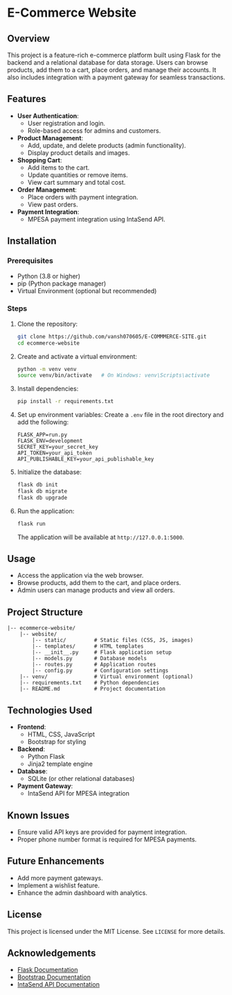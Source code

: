 # E-Commerce Website

## Overview
This project is a feature-rich e-commerce platform built using Flask for the backend and a relational database for data storage. Users can browse products, add them to a cart, place orders, and manage their accounts. It also includes integration with a payment gateway for seamless transactions.

## Features
- **User Authentication**:
  - User registration and login.
  - Role-based access for admins and customers.
- **Product Management**:
  - Add, update, and delete products (admin functionality).
  - Display product details and images.
- **Shopping Cart**:
  - Add items to the cart.
  - Update quantities or remove items.
  - View cart summary and total cost.
- **Order Management**:
  - Place orders with payment integration.
  - View past orders.
- **Payment Integration**:
  - MPESA payment integration using IntaSend API.

## Installation

### Prerequisites
- Python (3.8 or higher)
- pip (Python package manager)
- Virtual Environment (optional but recommended)

### Steps
1. Clone the repository:
   ```bash
   git clone https://github.com/vansh070605/E-COMMMERCE-SITE.git
   cd ecommerce-website
   ```

2. Create and activate a virtual environment:
   ```bash
   python -m venv venv
   source venv/bin/activate   # On Windows: venv\Scripts\activate
   ```

3. Install dependencies:
   ```bash
   pip install -r requirements.txt
   ```

4. Set up environment variables:
   Create a `.env` file in the root directory and add the following:
   ```
   FLASK_APP=run.py
   FLASK_ENV=development
   SECRET_KEY=your_secret_key
   API_TOKEN=your_api_token
   API_PUBLISHABLE_KEY=your_api_publishable_key
   ```

5. Initialize the database:
   ```bash
   flask db init
   flask db migrate
   flask db upgrade
   ```

6. Run the application:
   ```bash
   flask run
   ```
   The application will be available at `http://127.0.0.1:5000`.

## Usage
- Access the application via the web browser.
- Browse products, add them to the cart, and place orders.
- Admin users can manage products and view all orders.

## Project Structure
```
|-- ecommerce-website/
    |-- website/
        |-- static/         # Static files (CSS, JS, images)
        |-- templates/      # HTML templates
        |-- __init__.py     # Flask application setup
        |-- models.py       # Database models
        |-- routes.py       # Application routes
        |-- config.py       # Configuration settings
    |-- venv/               # Virtual environment (optional)
    |-- requirements.txt    # Python dependencies
    |-- README.md           # Project documentation
```

## Technologies Used
- **Frontend**:
  - HTML, CSS, JavaScript
  - Bootstrap for styling
- **Backend**:
  - Python Flask
  - Jinja2 template engine
- **Database**:
  - SQLite (or other relational databases)
- **Payment Gateway**:
  - IntaSend API for MPESA integration

## Known Issues
- Ensure valid API keys are provided for payment integration.
- Proper phone number format is required for MPESA payments.

## Future Enhancements
- Add more payment gateways.
- Implement a wishlist feature.
- Enhance the admin dashboard with analytics.

## License
This project is licensed under the MIT License. See `LICENSE` for more details.

## Acknowledgements
- [Flask Documentation](https://flask.palletsprojects.com/)
- [Bootstrap Documentation](https://getbootstrap.com/)
- [IntaSend API Documentation](https://intasend.com/docs/)

